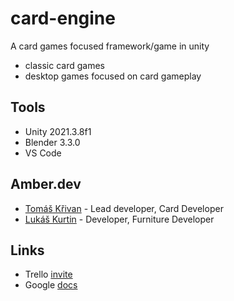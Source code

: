 # card-engine
A card games focused framework/game in unity
- classic card games
- desktop games focused on card gameplay 

## Tools
- Unity 2021.3.8f1
- Blender 3.3.0
- VS Code

## Amber.dev
- [Tomáš Křivan](https://github.com/KrivanTomas) - Lead developer, Card Developer
- [Lukáš Kurtin](https://github.com/KurtinLukas) - Developer, Furniture Developer

## Links
- Trello [invite](https://trello.com/invite/b/LDxilOwH/5070d90dac6460e89c479a0316817e5c/card-engine)
- Google [docs](https://drive.google.com/drive/folders/1xOyPgcYVkuFlv_Iy8SGFSJBVqbkxPmzL?usp=sharing)
